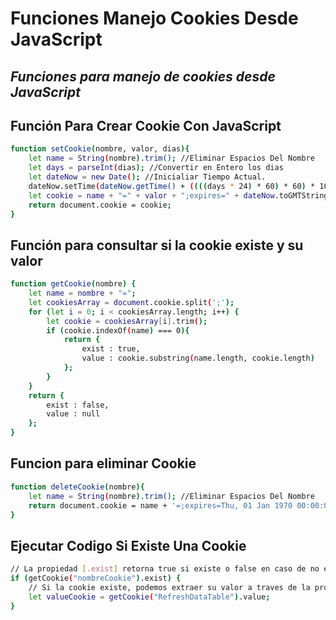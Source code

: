 # Funciones Manejo Cookies Desde JavaScript
## _Funciones para manejo de cookies desde JavaScript_


## Función Para Crear Cookie Con JavaScript
```sh
function setCookie(nombre, valor, dias){
    let name = String(nombre).trim(); //Eliminar Espacios Del Nombre
    let days = parseInt(dias); //Convertir en Entero los dias
    let dateNow = new Date(); //Inicialiar Tiempo Actual.
    dateNow.setTime(dateNow.getTime() + ((((days * 24) * 60) * 60) * 1000));
    let cookie = name + "=" + valor + ";expires=" + dateNow.toGMTString();
    return document.cookie = cookie;
}
```

## Función para consultar si la cookie existe y su valor
```sh
function getCookie(nombre) {
    let name = nombre + "=";
    let cookiesArray = document.cookie.split(';');
    for (let i = 0; i < cookiesArray.length; i++) {
        let cookie = cookiesArray[i].trim();
        if (cookie.indexOf(name) === 0){
            return {
                exist : true,
                value : cookie.substring(name.length, cookie.length)
            }; 
        } 
    }
    return {
        exist : false,
        value : null
    };
}
```

## Funcion para eliminar Cookie
```sh
function deleteCookie(nombre){
    let name = String(nombre).trim(); //Eliminar Espacios Del Nombre
    return document.cookie = name + '=;expires=Thu, 01 Jan 1970 00:00:01 GMT;';   
}
```

## Ejecutar Codigo Si Existe Una Cookie
```sh
// La propiedad [.exist] retorna true si existe o false en caso de no existir la cookie. 
if (getCookie("nombreCookie").exist) {
    // Si la cookie existe, podemos extraer su valor a traves de la propiedad [.value]
    let valueCookie = getCookie("RefreshDataTable").value;
}
```



